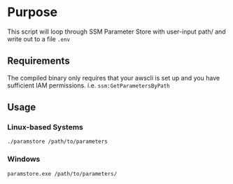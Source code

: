 # Purpose

This script will loop through SSM Parameter Store with user-input path/ and write out to a file `.env`

## Requirements

The compiled binary only requires that your awscli is set up and you have sufficient IAM permissions. i.e. `ssm:GetParametersByPath`

## Usage

### Linux-based Systems

`./paramstore /path/to/parameters`

### Windows

`paramstore.exe /path/to/parameters/`